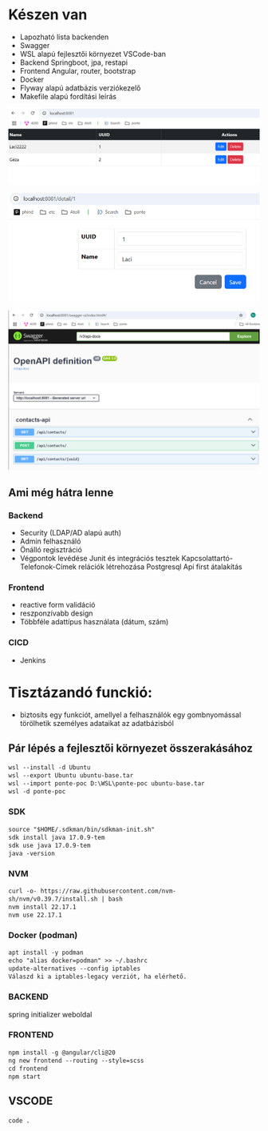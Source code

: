 
# Készen van
 - Lapozható lista backenden
 - Swagger
 - WSL alapú fejlesztői környezet VSCode-ban
 - Backend Springboot, jpa, restapi
 - Frontend Angular, router, bootstrap
 - Docker 
 - Flyway alapú adatbázis verziókezelő
 - Makefile alapú fordítási leírás

![Lista](list.png)

![Szerkesztés](detail.png)

![Swaggerui](swaggerui.png)

## Ami még hátra lenne
 
### Backend
 - Security (LDAP/AD alapú auth)
 - Admin felhasználó
 - Önálló regisztráció
 - Végpontok levédése
 Junit és integrációs tesztek
 Kapcsolattartó-Telefonok-Címek relációk létrehozása
 Postgresql
 Api first átalakítás

### Frontend
 -  reactive form validáció
 -  reszponzívabb design
 -  Többféle adattípus használata (dátum, szám)

### CICD
  - Jenkins

# Tisztázandó funckió: 
 - biztosíts egy funkciót, amellyel a felhasználók egy gombnyomással törölhetik személyes adataikat az adatbázisból


## Pár lépés a fejlesztői környezet összerakásához
```
wsl --install -d Ubuntu
wsl --export Ubuntu ubuntu-base.tar
wsl --import ponte-poc D:\WSL\ponte-poc ubuntu-base.tar
wsl -d ponte-poc
```

### SDK
```
source "$HOME/.sdkman/bin/sdkman-init.sh"
sdk install java 17.0.9-tem
sdk use java 17.0.9-tem
java -version
```

### NVM
```
curl -o- https://raw.githubusercontent.com/nvm-sh/nvm/v0.39.7/install.sh | bash
nvm install 22.17.1
nvm use 22.17.1
```

### Docker (podman)
```
apt install -y podman
echo "alias docker=podman" >> ~/.bashrc
update-alternatives --config iptables
Válaszd ki a iptables-legacy verziót, ha elérhető.
```

### BACKEND
spring initializer weboldal

### FRONTEND
```
npm install -g @angular/cli@20
ng new frontend --routing --style=scss
cd frontend
npm start
```

## VSCODE
```
code .
```


